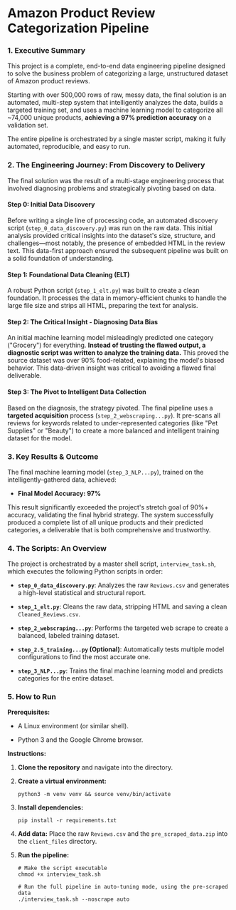 
# Amazon Product Review Categorization Pipeline

### 1. Executive Summary

This project is a complete, end-to-end data engineering pipeline designed to solve the business problem of categorizing a large, unstructured dataset of Amazon product reviews.

Starting with over 500,000 rows of raw, messy data, the final solution is an automated, multi-step system that intelligently analyzes the data, builds a targeted training set, and uses a machine learning model to categorize all ~74,000 unique products, **achieving a 97% prediction accuracy** on a validation set.

The entire pipeline is orchestrated by a single master script, making it fully automated, reproducible, and easy to run.

### 2. The Engineering Journey: From Discovery to Delivery

The final solution was the result of a multi-stage engineering process that involved diagnosing problems and strategically pivoting based on data.

#### Step 0: Initial Data Discovery

Before writing a single line of processing code, an automated discovery script (`step_0_data_discovery.py`) was run on the raw data. This initial analysis provided critical insights into the dataset's size, structure, and challenges—most notably, the presence of embedded HTML in the review text. This data-first approach ensured the subsequent pipeline was built on a solid foundation of understanding.

#### Step 1: Foundational Data Cleaning (ELT)

A robust Python script (`step_1_elt.py`) was built to create a clean foundation. It processes the data in memory-efficient chunks to handle the large file size and strips all HTML, preparing the text for analysis.

#### Step 2: The Critical Insight - Diagnosing Data Bias

An initial machine learning model misleadingly predicted one category ("Grocery") for everything. **Instead of trusting the flawed output, a diagnostic script was written to analyze the training data.** This proved the source dataset was over 90% food-related, explaining the model's biased behavior. This data-driven insight was critical to avoiding a flawed final deliverable.

#### Step 3: The Pivot to Intelligent Data Collection

Based on the diagnosis, the strategy pivoted. The final pipeline uses a **targeted acquisition** process (`step_2_webscraping...py`). It pre-scans all reviews for keywords related to under-represented categories (like "Pet Supplies" or "Beauty") to create a more balanced and intelligent training dataset for the model.

### 3. Key Results & Outcome

The final machine learning model (`step_3_NLP...py`), trained on the intelligently-gathered data, achieved:

-   **Final Model Accuracy: 97%**
    

This result significantly exceeded the project's stretch goal of 90%+ accuracy, validating the final hybrid strategy. The system successfully produced a complete list of all unique products and their predicted categories, a deliverable that is both comprehensive and trustworthy.

### 4. The Scripts: An Overview

The project is orchestrated by a master shell script, `interview_task.sh`, which executes the following Python scripts in order:

-   **`step_0_data_discovery.py`**: Analyzes the raw `Reviews.csv` and generates a high-level statistical and structural report.
    
-   **`step_1_elt.py`**: Cleans the raw data, stripping HTML and saving a clean `Cleaned_Reviews.csv`.
    
-   **`step_2_webscraping...py`**: Performs the targeted web scrape to create a balanced, labeled training dataset.
    
-   **`step_2.5_training...py` (Optional)**: Automatically tests multiple model configurations to find the most accurate one.
    
-   **`step_3_NLP...py`**: Trains the final machine learning model and predicts categories for the entire dataset.
    

### 5. How to Run

**Prerequisites:**

-   A Linux environment (or similar shell).
    
-   Python 3 and the Google Chrome browser.
    

**Instructions:**

1.  **Clone the repository** and navigate into the directory.
    
2.  **Create a virtual environment:**  
    ```
    python3 -m venv venv && source venv/bin/activate
    ```
    
3.  **Install dependencies:**  
    ```
    pip install -r requirements.txt
    ```
    
4.  **Add data:** Place the raw `Reviews.csv` and the `pre_scraped_data.zip` into the `client_files` directory.
    
5.  **Run the pipeline:**
    
    ```
    # Make the script executable
    chmod +x interview_task.sh
    
    # Run the full pipeline in auto-tuning mode, using the pre-scraped data
    ./interview_task.sh --noscrape auto
    
    ```
